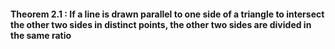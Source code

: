 #### Theorem 2.1 : If a line is drawn parallel to one side of a triangle to intersect the other two sides in distinct points, the other two sides are divided in the same ratio

